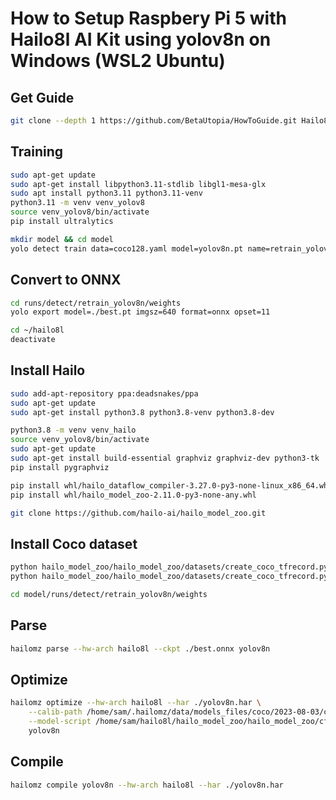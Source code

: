 
# How to Setup Raspbery Pi 5 with Hailo8l AI Kit using yolov8n on Windows (WSL2 Ubuntu)

## Get Guide
```bash
git clone --depth 1 https://github.com/BetaUtopia/HowToGuide.git Hailo8l
```

## Training
```bash
sudo apt-get update
sudo apt-get install libpython3.11-stdlib libgl1-mesa-glx
sudo apt install python3.11 python3.11-venv
python3.11 -m venv venv_yolov8
source venv_yolov8/bin/activate
pip install ultralytics
```

```bash
mkdir model && cd model
yolo detect train data=coco128.yaml model=yolov8n.pt name=retrain_yolov8n epochs=1 batch=16
```

## Convert to ONNX
```bash
cd runs/detect/retrain_yolov8n/weights
yolo export model=./best.pt imgsz=640 format=onnx opset=11 
```

```bash
cd ~/hailo8l
deactivate
```

## Install Hailo
```bash
sudo add-apt-repository ppa:deadsnakes/ppa
sudo apt-get update
sudo apt-get install python3.8 python3.8-venv python3.8-dev
```

```bash
python3.8 -m venv venv_hailo
source venv_yolov8/bin/activate
sudo apt-get update
sudo apt-get install build-essential graphviz graphviz-dev python3-tk
pip install pygraphviz
```

```bash
pip install whl/hailo_dataflow_compiler-3.27.0-py3-none-linux_x86_64.whl
pip install whl/hailo_model_zoo-2.11.0-py3-none-any.whl
```

```bash
git clone https://github.com/hailo-ai/hailo_model_zoo.git
```

## Install Coco dataset
```bash
python hailo_model_zoo/hailo_model_zoo/datasets/create_coco_tfrecord.py val2017
python hailo_model_zoo/hailo_model_zoo/datasets/create_coco_tfrecord.py calib2017
```

```bash
cd model/runs/detect/retrain_yolov8n/weights
```

## Parse
```bash
hailomz parse --hw-arch hailo8l --ckpt ./best.onnx yolov8n
```

## Optimize
```bash
hailomz optimize --hw-arch hailo8l --har ./yolov8n.har \
    --calib-path /home/sam/.hailomz/data/models_files/coco/2023-08-03/coco_calib2017.tfrecord \
    --model-script /home/sam/hailo8l/hailo_model_zoo/hailo_model_zoo/cfg/alls/generic/yolov8n.alls \
    yolov8n
```

## Compile
```bash
hailomz compile yolov8n --hw-arch hailo8l --har ./yolov8n.har
```
